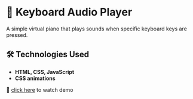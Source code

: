 # 🎹 Keyboard Audio Player

A simple virtual piano that plays sounds when specific keyboard keys are pressed.

## 🛠 Technologies Used
- **HTML, CSS, JavaScript**
- **CSS animations**

🔗  [click here](https://web-piano-chi.vercel.app/) to watch demo
